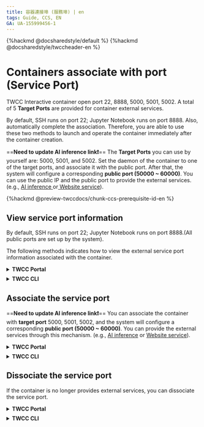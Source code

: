 ```yaml
---
title: 容器連接埠 (服務埠) | en
tags: Guide, CCS, EN
GA: UA-155999456-1
---
```


{%hackmd @docsharedstyle/default %}
{%hackmd @docsharedstyle/twccheader-en %}

# Containers associate with port (Service Port)

TWCC Interactive container open port 22, 8888, 5000, 5001, 5002. A total of 5 **Target Ports** are provided for container external services.

By default, SSH runs on port 22; Jupyter Notebook runs on port 8888. Also, automatically complete the association. Therefore, you are able to use these two methods to launch and operate the container immediately after the container creation.

==**Need to update AI inference link:exclamation:**==
The **Target Ports** you can use by yourself are: 5000, 5001, and 5002. Set the daemon of the container to one of the target ports, and associate it with the public port. After that, the system will configure a corresponding **public port (50000 ~ 60000)**. You can use the public IP and the public port to provide the external services.(e.g., [AI inference ](https://man.twcc.ai/@twccdocs/rkOTAaoa4?type=view)or[ Website service](https://man.twcc.ai/@twccdocs/howto-ccs-config-service-port-en)).

{%hackmd @preview-twccdocs/chunk-ccs-prerequisite-id-en %}


## View service port information 

By default, SSH runs on port 22; Jupyter Notebook runs on port 8888.(All public ports are set up by the system).

The following methods indicates how to view the external service port information associated with the container.

<!-- 1 start -->

<details class="docspoiler">

<summary><b>TWCC Portal</b></summary>

<br>

Scroll down the page to the "**Networks & Connection**" section> "**Port**". The associated service port information is displayed at the bottom left.


![](https://cos.twcc.ai/SYS-MANUAL/uploads/upload_756ba71d03c136e12baaabdc0a517855.png)


</details>

<!-- Space -->

<div style="height:8px"></div>

<!-- 2. start -->

<details class="docspoiler">

<summary><b>TWCC CLI</b></summary>

<br>

View the service port information associated with the ID **`886330`** container.

```bash
$ twccli ls ccs -p -s 886330
```

</details>



## Associate the service port
==**Need to update AI inference link:exclamation:**==
You can associate the container with **target port** 5000, 5001, 5002, and the system will configure a corresponding **public port (50000 ~ 60000)**. You can provide the external services through this mechanism.  (e.g., [AI inference](https://man.twcc.ai/@twccdocs/rkOTAaoa4?type=view) or [Website service](https://man.twcc.ai/@twccdocs/howto-ccs-config-service-port-en)).

<!-- 1 start -->

<details class="docspoiler">

<summary><b>TWCC Portal</b></summary>

<br>

- Click "**ASSOCIATE**" service port :arrow_right: Select the target port of the service daemon `5002` :arrow_right: Click  "**OK**"
![](https://cos.twcc.ai/SYS-MANUAL/uploads/upload_a5ae43d8cae3b31066fb4364ef9409bd.png)

        
- After that, the system will configure a "**Public Port**" (`54708`) corresponding with the target port  (`5002`).
        
![](https://cos.twcc.ai/SYS-MANUAL/uploads/upload_3e1c6887b4f75f4d0de4b9270856b723.png)


</details>

<!-- Space -->

<div style="height:8px"></div>

<!-- 2. start -->

<details class="docspoiler">

<summary><b>TWCC CLI</b></summary>

<br>

- Associate the target port `5000` with the ID `886330` container. 
```bash
$ twccli net ccs -p 5000 -open -s 886330
```

- After that, insert the [view command](#View-service-port-information) to view the public port configured by the system.
</details>


## Dissociate the service port

If the container is no longer provides external services, you can dissociate the service port.


<!-- 1 start -->

<details class="docspoiler">

<summary><b>TWCC Portal</b></summary>

<br>

In Interactive Container Details page, click "<b>DISSOCIATE</b>".

![](https://cos.twcc.ai/SYS-MANUAL/uploads/upload_102119b28dadb948ba5c9a9096169b73.png)

Then check the port number to be dissociated, and click "**OK**" to successfully dissociate.

![](https://cos.twcc.ai/SYS-MANUAL/uploads/upload_60d9a8d43ca282904c175f37cb94af93.png)


</details>

<!-- Space -->

<div style="height:8px"></div>

<!-- 2. start -->

<details class="docspoiler">

<summary><b>TWCC CLI</b></summary>

<br>

Dissociate the target port `5000` with the ID`886330`container.
```bash
$ twccli net ccs -p 5000 -close -s 886330
```

</details>

